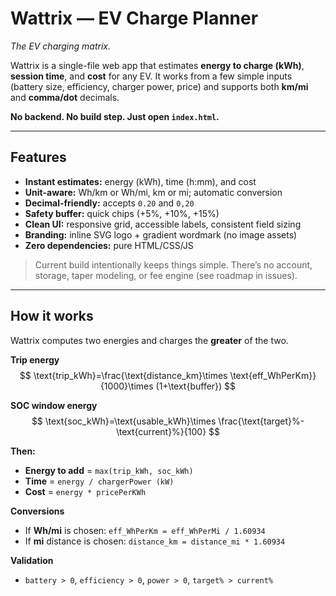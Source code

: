 # Wattrix — EV Charge Planner

*The EV charging matrix.*

Wattrix is a single-file web app that estimates **energy to charge (kWh)**, **session time**, and **cost** for any EV. It works from a few simple inputs (battery size, efficiency, charger power, price) and supports both **km/mi** and **comma/dot** decimals.

**No backend. No build step. Just open `index.html`.**

---

## Features

* **Instant estimates:** energy (kWh), time (h:mm), and cost
* **Unit-aware:** Wh/km or Wh/mi, km or mi; automatic conversion
* **Decimal-friendly:** accepts `0.20` and `0,20`
* **Safety buffer:** quick chips (+5%, +10%, +15%)
* **Clean UI:** responsive grid, accessible labels, consistent field sizing
* **Branding:** inline SVG logo + gradient wordmark (no image assets)
* **Zero dependencies:** pure HTML/CSS/JS

> Current build intentionally keeps things simple. There’s no account, storage, taper modeling, or fee engine (see roadmap in issues).

---

## How it works

Wattrix computes two energies and charges the **greater** of the two.

**Trip energy**
$$
\text{trip_kWh}=\frac{\text{distance_km}\times \text{eff_WhPerKm}}{1000}\times (1+\text{buffer})
$$

**SOC window energy**
$$
\text{soc_kWh}=\text{usable_kWh}\times \frac{\text{target}%-\text{current}%}{100}
$$

**Then:**

* **Energy to add** = `max(trip_kWh, soc_kWh)`
* **Time** = `energy / chargerPower (kW)`
* **Cost** = `energy * pricePerKWh`

**Conversions**

* If **Wh/mi** is chosen: `eff_WhPerKm = eff_WhPerMi / 1.60934`
* If **mi** distance is chosen: `distance_km = distance_mi * 1.60934`

**Validation**

* `battery > 0`, `efficiency > 0`, `power > 0`, `target% > current%`
